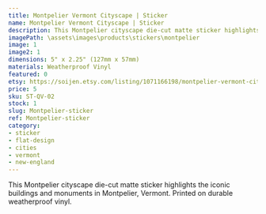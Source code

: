 ```yaml
---
title: Montpelier Vermont Cityscape | Sticker
name: Montpelier Vermont Cityscape | Sticker
description: This Montpelier cityscape die-cut matte sticker highlights the iconic buildings and monuments in Montpelier, Vermont. Printed on durable weatherproof vinyl.
imagePath: \assets\images\products\stickers\montpelier
image: 1
image2: 1
dimensions: 5" x 2.25" (127mm x 57mm)
materials: Weatherproof Vinyl
featured: 0
etsy: https://soijen.etsy.com/listing/1071166198/montpelier-vermont-cityscape-sticker?utm_source=Copy&utm_medium=ListingManager&utm_campaign=Share&utm_term=so.lmsm&share_time=1695261017442
price: 5
sku: ST-QV-02
stock: 1
slug: Montpelier-sticker
ref: Montpelier-sticker
category:
- sticker
- flat-design
- cities
- vermont
- new-england
---
```

This Montpelier cityscape die-cut matte sticker highlights the iconic buildings and monuments in Montpelier, Vermont. Printed on durable weatherproof vinyl.
